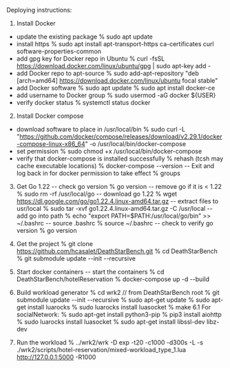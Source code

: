 Deploying instructions:
1. Install Docker
- update the existing package
  % sudo apt update
- install https
  % sudo apt install apt-transport-https ca-certificates curl software-properties-common
- add gpg key for Docker repo in Ubuntu
  % curl -fsSL https://download.docker.com/linux/ubuntu/gpg | sudo apt-key add -
- add Docker repo to apt-source
  % sudo add-apt-repository "deb [arch=amd64] https://download.docker.com/linux/ubuntu focal stable"
- add Docker software
  % sudo apt update
  % sudo apt install docker-ce
- add username to Docker group
  % sudo usermod -aG docker ${USER}
- verify docker status
  % systemctl status docker

2. Install Docker compose
- download software to place in /usr/local/bin
  % sudo curl -L "https://github.com/docker/compose/releases/download/v2.29.1/docker-compose-linux-x86_64" -o /usr/local/bin/docker-compose
- set permission
  % sudo chmod +x /usr/local/bin/docker-compose
- verify that docker-compose is installed successfully
  % rehash (tcsh may cache executable locations)
  % docker-compose --version
-- Exit and log back in for docker permission to take effect
  % groups

3. Get Go 1.22
-- check go version
  % go version
-- remove go if it is < 1.22
  % sudo rm -rf /usr/local/go
-- download go 1.22
  % wget https://dl.google.com/go/go1.22.4.linux-amd64.tar.gz
-- extract files to usr/local
  % sudo tar -xvf go1.22.4.linux-amd64.tar.gz -C /usr/local
-- add go into path
  % echo "export PATH=\$PATH:/usr/local/go/bin" >> ~/.bashrc
-- source .bashrc
  % source ~/.bashrc
-- check to verify go version
  % go version

4. Get the project
  % git clone https://github.com/hcasalet/DeathStarBench.git
  % cd DeathStarBench
  % git submodule update --init --recursive

5. Start docker containers
-- start the containers
  % cd DeathStarBench/hotelReservation
  % docker-compose up -d --build

6. Build workload generator
  % cd wrk2   // from DeathStarBench root
  % git submodule update --init --recursive
  % sudo apt-get update
  % sudo apt-get install luarocks
  % sudo luarocks install luasocket
  % make
6.1 For socialNetwork:
  % sudo apt-get install python3-pip
  % pip3 install aiohttp
  % sudo luarocks install luasocket
  % sudo apt-get install libssl-dev libz-dev

7. Run the workload
  % ../wrk2/wrk -D exp -t20 -c1000 -d300s -L -s ./wrk2/scripts/hotel-reservation/mixed-workload_type_1.lua http://127.0.0.1:5000 -R1000
